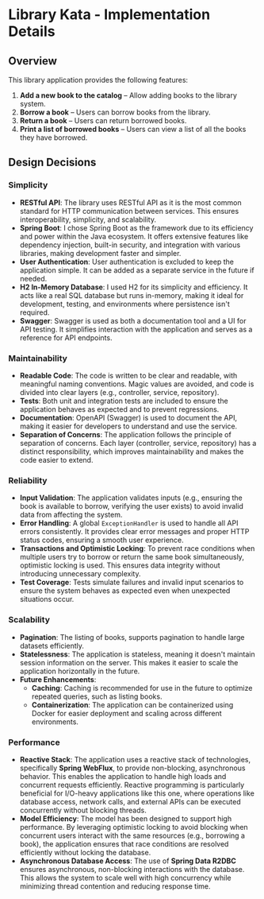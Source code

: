# Library Kata - Implementation Details

## Overview
This library application provides the following features:

1. **Add a new book to the catalog** – Allow adding books to the library system.
2. **Borrow a book** – Users can borrow books from the library.
3. **Return a book** – Users can return borrowed books.
4. **Print a list of borrowed books** – Users can view a list of all the books they have borrowed.

## Design Decisions

### Simplicity
- **RESTful API**: The library uses RESTful API as it is the most common standard for HTTP communication between services. This ensures interoperability, simplicity, and scalability.
- **Spring Boot**: I chose Spring Boot as the framework due to its efficiency and power within the Java ecosystem. It offers extensive features like dependency injection, built-in security, and integration with various libraries, making development faster and simpler.
- **User Authentication**: User authentication is excluded to keep the application simple. It can be added as a separate service in the future if needed.
- **H2 In-Memory Database**: I used H2 for its simplicity and efficiency. It acts like a real SQL database but runs in-memory, making it ideal for development, testing, and environments where persistence isn't required.
- **Swagger**: Swagger is used as both a documentation tool and a UI for API testing. It simplifies interaction with the application and serves as a reference for API endpoints.

### Maintainability
- **Readable Code**: The code is written to be clear and readable, with meaningful naming conventions. Magic values are avoided, and code is divided into clear layers (e.g., controller, service, repository).
- **Tests**: Both unit and integration tests are included to ensure the application behaves as expected and to prevent regressions.
- **Documentation**: OpenAPI (Swagger) is used to document the API, making it easier for developers to understand and use the service.
- **Separation of Concerns**: The application follows the principle of separation of concerns. Each layer (controller, service, repository) has a distinct responsibility, which improves maintainability and makes the code easier to extend.

### Reliability
- **Input Validation**: The application validates inputs (e.g., ensuring the book is available to borrow, verifying the user exists) to avoid invalid data from affecting the system.
- **Error Handling**: A global `ExceptionHandler` is used to handle all API errors consistently. It provides clear error messages and proper HTTP status codes, ensuring a smooth user experience.
- **Transactions and Optimistic Locking**: To prevent race conditions when multiple users try to borrow or return the same book simultaneously, optimistic locking is used. This ensures data integrity without introducing unnecessary complexity.
- **Test Coverage**: Tests simulate failures and invalid input scenarios to ensure the system behaves as expected even when unexpected situations occur.

### Scalability
- **Pagination**: The listing of books, supports pagination to handle large datasets efficiently.
- **Statelessness**: The application is stateless, meaning it doesn't maintain session information on the server. This makes it easier to scale the application horizontally in the future.
- **Future Enhancements**:
    - **Caching**: Caching is recommended for use in the future to optimize repeated queries, such as listing books.
    - **Containerization**: The application can be containerized using Docker for easier deployment and scaling across different environments.

### Performance
- **Reactive Stack**: The application uses a reactive stack of technologies, specifically **Spring WebFlux**, to provide non-blocking, asynchronous behavior. This enables the application to handle high loads and concurrent requests efficiently. Reactive programming is particularly beneficial for I/O-heavy applications like this one, where operations like database access, network calls, and external APIs can be executed concurrently without blocking threads.
- **Model Efficiency**: The model has been designed to support high performance. By leveraging optimistic locking to avoid blocking when concurrent users interact with the same resources (e.g., borrowing a book), the application ensures that race conditions are resolved efficiently without locking the database.
- **Asynchronous Database Access**: The use of **Spring Data R2DBC** ensures asynchronous, non-blocking interactions with the database. This allows the system to scale well with high concurrency while minimizing thread contention and reducing response time.
